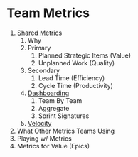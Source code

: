 # Team Metrics

1. [Shared Metrics](../../metrics.md)
   1. Why
   2. Primary
      1. Planned Strategic Items (Value)
      2. Unplanned Work (Quality)
   3. Secondary
      1. Lead Time (Efficiency)
      2. Cycle Time (Productivity)
   4. [Dashboarding](https://us.holistics.com)
      1. Team By Team
      2. Aggregate
      3. Sprint Signatures
   5. [Velocity](../topics/veloicty_metrics.md)
2. What Other Metrics Teams Using
3. Playing w/ Metrics
4. Metrics for Value (Epics)

